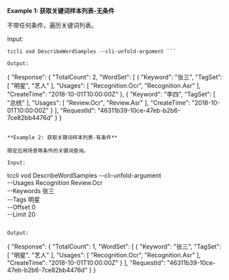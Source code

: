 **Example 1: 获取关键词样本列表-无条件**

不带任何条件，遍历关键词列表。

Input: 

```
tccli vod DescribeWordSamples --cli-unfold-argument ```

Output: 
```
{
    "Response": {
        "TotalCount": 2,
        "WordSet": [
            {
                "Keyword": "张三",
                "TagSet": [
                    "明星",
                    "艺人"
                ],
                "Usages": [
                    "Recognition.Ocr",
                    "Recognition.Asr"
                ],
                "CreateTime": "2018-10-01T10:00:00Z"
            },
            {
                "Keyword": "李四",
                "TagSet": [
                    "总统"
                ],
                "Usages": [
                    "Review.Ocr",
                    "Review.Asr"
                ],
                "CreateTime": "2018-10-01T10:00:00Z"
            }
        ],
        "RequestId": "46311b39-10ce-47eb-b2b6-7ce82bb4476d"
    }
}
```

**Example 2: 获取关键词样本列表-有条件**

限定应用场景等条件的关键词查询。

Input: 

```
tccli vod DescribeWordSamples --cli-unfold-argument  \
    --Usages Recognition Review.Ocr \
    --Keywords 张三 \
    --Tags 明星 \
    --Offset 0 \
    --Limit 20
```

Output: 
```
{
    "Response": {
        "TotalCount": 1,
        "WordSet": [
            {
                "Keyword": "张三",
                "TagSet": [
                    "明星",
                    "艺人"
                ],
                "Usages": [
                    "Recognition.Ocr",
                    "Recognition.Asr"
                ],
                "CreateTime": "2018-10-01T10:00:00Z"
            }
        ],
        "RequestId": "46311b39-10ce-47eb-b2b6-7ce82bb4476d"
    }
}
```

